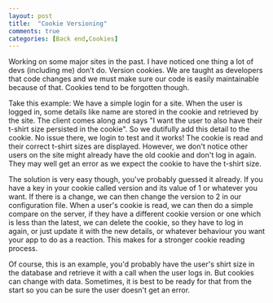 ```yaml
---
layout: post
title:  "Cookie Versioning"
comments: true
categories: [Back end,Cookies]
---
```


Working on some major sites in the past. I have noticed one thing a lot of devs (including me) don't do. Version cookies. We are taught as developers that code changes and we must make sure our code is easily maintainable because of that. Cookies tend to be forgotten though.

Take this example: We have a simple login for a site. When the user is logged in, some details like name are stored in the cookie and retrieved by the site. The client comes along and says "I want the user to also have their t-shirt size persisted in the cookie". So we dutifully add this detail to the cookie. No issue there, we login to test and it works! The cookie is read and their correct t-shirt sizes are displayed. However, we don't notice other users on the site might already have the old cookie and don't log in again. They may well get an error as we expect the cookie to have the t-shirt size.

The solution is very easy though, you've probably guessed it already. If you have a key in your cookie called version and its value of 1 or whatever you want. If there is a change, we can then change the version to 2 in our configuration file. When a user's cookie is read, we can then do a simple compare on the server, if they have a different cookie version or one which is less than the latest, we can delete the cookie, so they have to log in again, or just update it with the new details, or whatever behaviour you want your app to do as a reaction. This makes for a stronger cookie reading process.

Of course, this is an example, you'd probably have the user's shirt size in the database and retrieve it with a call when the user logs in. But cookies can change with data. Sometimes, it is best to be ready for that from the start so you can be sure the user doesn't get an error.
